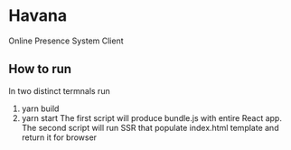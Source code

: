 # Havana
Online Presence System Client

## How to run
In two distinct termnals run 
1. yarn build
2. yarn start
The first script will produce bundle.js with entire React app.
The second script will run SSR that populate index.html template and return it for browser

